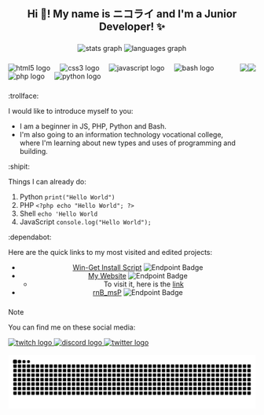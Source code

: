 <h2 align="center">Hi 👋! My name is ニコライ and I'm a Junior Developer! ✨</h2>

###

<div align="center">
  <img src="https://github-readme-stats.vercel.app/api?username=nikas17mc&hide_title=false&hide_rank=false&show_icons=true&include_all_commits=true&count_private=true&theme=dracula&locale=en&hide_border=false" height="160" alt="stats graph"  />
  <img src="https://github-readme-stats.vercel.app/api/top-langs?username=nikas17mc&locale=de&hide_title=false&layout=compact&card_width=320&langs_count=5&theme=dracula&hide_border=false" height="160" alt="languages graph"  />
</div>

###

  <img align="right" height="150" src="https://i.imgflip.com/7onfrb.jpg"  />
  <img align="right" height="150" src="https://i.imgflip.com/6zr6q4.gif"  />

###

<div align="left">
  <img src="https://cdn.jsdelivr.net/gh/devicons/devicon/icons/html5/html5-original.svg" height="30" alt="html5 logo"  />
  <img width="12" />
  <img src="https://cdn.jsdelivr.net/gh/devicons/devicon/icons/css3/css3-original.svg" height="30" alt="css3 logo"  />
  <img width="12" />
  <img src="https://cdn.jsdelivr.net/gh/devicons/devicon/icons/javascript/javascript-original.svg" height="30" alt="javascript logo"  />
  <img width="12" />
  <img src="https://cdn.jsdelivr.net/gh/devicons/devicon/icons/bash/bash-original.svg" height="30" alt="bash logo"  />
  <img width="12" />
  <img src="https://cdn.jsdelivr.net/gh/devicons/devicon/icons/php/php-original.svg" height="30" alt="php logo"  />
  <img width="12" />
  <img src="https://cdn.jsdelivr.net/gh/devicons/devicon/icons/python/python-original.svg" height="30" alt="python logo"  />
  <img width="12" />
</div>

###
<div align="left">
  :trollface: <p>I would like to introduce myself to you:</p>
  <ul>
    <li>I am a beginner in JS, PHP, Python and Bash.</li>
    <li>I'm also going to an information technology vocational college,<br>
    where I'm learning about new types and uses of programming and building.</li>
  </ul>
  :shipit: <p>Things I can already do:</p>
</div>

1. Python `print("Hello World")`
1. PHP `<?php echo "Hello World"; ?>`
1. Shell `echo 'Hello World`
1. JavaScript `console.log("Hello World");`

:dependabot: <p>Here are the quick links to my most visited and edited projects:</p>
  <ul>
    <li align="center"><a href="https://github.com/nikas17mc/win-get_install_script">Win-Get Install Script</a> <img alt="Endpoint Badge" src="https://img.shields.io/endpoint?url=https%3A%2F%2Fgist.githubusercontent.com%2Fnikas17mc%2F43788ae8805d2f955eed173d9e1cfed1%2Fraw%2F723f8b4425da7dc8892e7704d1454c63e3d6e89c%2Fendpoint.json">
    </li>
    <li align="center"><a href="https://github.com/nikas17mc/nikas17mc.github.io">My Website</a> <img alt="Endpoint Badge" src="https://img.shields.io/endpoint?url=https%3A%2F%2Fgist.githubusercontent.com%2Fnikas17mc%2Fbd55fba080fc092215ef85a2d2ee6a9f%2Fraw%2F4f75a0e00fc448e4ac7edee813e2f3b84cecee5d%2Fendpoint_2.json">
      <ul>  
        <li>To visit it, here is the <a href="https://nikas17mc.github.io">link</a></li>
      </ul>
    </li>
    <li align="center"><a href="https://github.com/nikas17mc/rnB_msP">rnB_msP</a> <img alt="Endpoint Badge" src="https://img.shields.io/endpoint?url=https%3A%2F%2Fgist.githubusercontent.com%2Fnikas17mc%2Fbf09ea16f5c50d24d2386cff5b142bdd%2Fraw%2Fca36747749a1541a36f9aa9a8b6cb68425b18b16%2Fendpoint_3.json"></li>
  </ul>
  
###

>[!NOTE]
> You can find me on these social media:

<div align="left">
  <a href="https://www.twitch.tv/nikas40mc3685k" target="_blank">
  <img src="https://img.shields.io/static/v1?message=Twitch&logo=twitch&label=&color=9146FF&logoColor=white&labelColor=&style=for-the-badge" height="35" alt="twitch logo"  />
  </a>
  <a href="https://discord.com/channels/nikax_18" target="_blank">
  <img src="https://img.shields.io/static/v1?message=Discord&logo=discord&label=&color=7289DA&logoColor=white&labelColor=&style=for-the-badge" height="35" alt="discord logo"  />
  </a>
  <a href="https://twitter.com/MCgamerNiko" target="_blank">
  <img src="https://img.shields.io/static/v1?message=Twitter&logo=twitter&label=&color=1DA1F2&logoColor=white&labelColor=&style=for-the-badge" height="35" alt="twitter logo"  />
  </a>
</div>

<br clear="both">

<img src="https://raw.githubusercontent.com/nikas17mc/nikas17mc/output/github-snake.svg" alt="github-snake"/>

